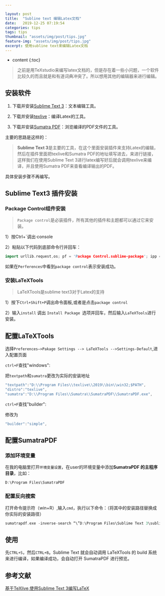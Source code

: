 ```yaml
---

layout: post
title:  "Subline text 编辑Latex文档"
date:   2019-12-25 07:19:54
categories: tips
tags: tips
thumbnail: "assets/img/post/tips.jpg"
feature-img: "assets/img/post/tips.jpg"
excerpt: 使用subline text来编辑Latex文档
---
```


* content
{:toc}
>  之前是用TeXstudio来编写latex文档的，但是存在着一些小问题，一个软件比较久的而且就是和有道词典冲突了。所以想用其他的编辑器来进行编辑。



## 安装软件

1. 下载并安装[Sublime Text 3](https://www.sublimetext.com/3)：文本编辑工具。

2. 下载并安装[texlive](https://mirrors.tuna.tsinghua.edu.cn/CTAN/systems/texlive/Images/)：编译Latex的工具。

3. 下载并安装[Sumatra PDF](https://www.sumatrapdfreader.org/download-free-pdf-viewer.html)：浏览编译的PDF文件的工具。

主要的思路是这样的：

> **Sublime Text 3**是主要的工具，在这个里面安装插件来支持Latex的编辑，然后在插件里面把texlive和Sumatra PDF的地址填写进去，来进行链接，这样我们在使用Sublime Text 3进行latex编写好后就会调用texlive来编译，并且使用Sumatra PDF来查看编译输出的PDF。

具体安装步骤不再编写。

## Sublime Text3 插件安装

### Package Control组件安装

> `Package control`是必装插件，所有其他的插件和主题都可以通过它来安装。

1）按Ctrl+`调出·console

2）粘贴以下代码到底部命令行并回车：

```c++
import urllib.request,os; pf = 'Package Control.sublime-package'; ipp = sublime.installed_packages_path(); urllib.request.install_opener( urllib.request.bui<br>ld_opener( urllib.request.ProxyHandler()) ); open(os.path.join(ipp, pf), 'wb').write(urllib.request.urlopen( 'http://sublime.wbond.net/' + pf.replace(' ',<br>'%20')).read())
```

如果在`Perferences`中看到`package control`表示安装成功。

### 安装LaTeXTools

> LaTeXTools是sublime text3对于Latex的支持

1）按下`Ctrl+Shift+P`调出命令面板,或者是点击`package control`

2）输入`install` 调出 `Install Package `选项并回车，然后输入`LaTeXTools`进行安装。



## 配置LaTeXTools

选择`Preferences—>Pakage Settings --> LaTeXTools -->Settings-Default`,进入配置页面

`ctrl+F`查找"windows":

把`textpath`和`sumatra`更改为实际的安装地址

```c++
"textpath":"D:\\Program Files\\texlive\\2019\\bin\\win32;$PATH",
"distro":"texlive",
"sumatra":"D:\\Program Files\\Sumatra\\SumatraPDF\\SumatraPDF.exe",
```

`ctrl+F`查找"builder":

修改为

```c++
"builder":"simple",
```



## 配置SumatraPDF

### 添加环境变量

在我的电脑里打开`环境变量设置`，在user的环境变量中添加**SumatraPDF 的主程序目录**，比如：

```c++
D:\Program Files\SumatraPDF
```

### 配置反向搜索

打开命令提示符（win+R）,输入`cmd`，执行以下命令：（将其中的安装路径替换成你实际的安装路径）

```c
sumatrapdf.exe -inverse-search “\”D:\Program Files\Sublime Text 3\sublime_text.exe\” \”%f:%l\”“
```

## 使用

先`CTRL+S`，然后`CTRL+B`。Sublime Text 就会自动调用 LaTeXTools 的 build 系统来进行编译，如果编译成功，会自动打开 SumatraPDF 进行预览。





## 参考文献

[基于TeXlive,使用Sublime Text 3编写LaTeX](https://blog.csdn.net/qazxswed807/article/details/51234834)